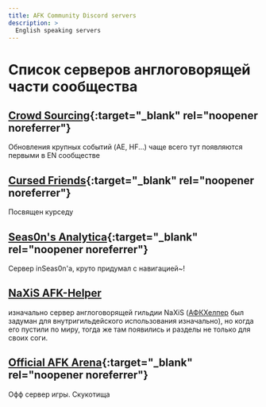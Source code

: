 ```yaml
---
title: AFK Community Discord servers
description: >
  English speaking servers
---
```


# Список серверов англоговорящей части сообщества

## [Crowd Sourcing](https://discord.gg/EYtHQVWSyn){:target="_blank" rel="noopener noreferrer"}

Обновления крупных событий (AE, HF...) чаще всего тут появляются первыми в EN сообществе

## [Cursed Friends](https://discord.gg/5neB6RzAHv){:target="_blank" rel="noopener noreferrer"}

Посвящен курседу

## [Seas0n's Analytica](https://discord.gg/n8mutNttdZ){:target="_blank" rel="noopener noreferrer"}

Сервер inSeas0n'a, круто придумал с навигацией~!

## [NaXiS AFK-Helper](https://discord.com/invite/H6NY2hG)

 изначально сервер англоговорящей гильдии  NaXiS ([АФКХелпер](https://afkhelper.nax.is/) был задуман для внутригильдейского использования изначально), но когда его пустили по миру, тогда же там появились и разделы не только для своих соги.

## [Official AFK Arena](https://discord.gg/afkarena){:target="_blank" rel="noopener noreferrer"}

Офф сервер игры. Скукотища
